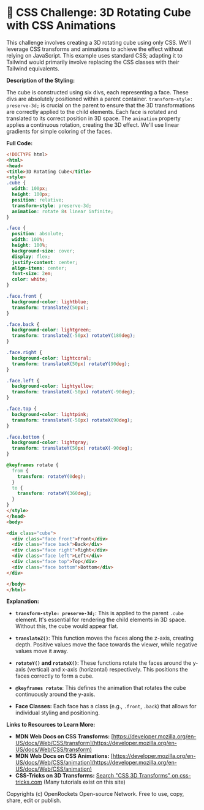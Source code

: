 # 🐞 CSS Challenge:  3D Rotating Cube with CSS Animations


This challenge involves creating a 3D rotating cube using only CSS.  We'll leverage CSS transforms and animations to achieve the effect without relying on JavaScript.  This example uses standard CSS; adapting it to Tailwind would primarily involve replacing the CSS classes with their Tailwind equivalents.

**Description of the Styling:**

The cube is constructed using six divs, each representing a face.  These divs are absolutely positioned within a parent container.  `transform-style: preserve-3d;` is crucial on the parent to ensure that the 3D transformations are correctly applied to the child elements.  Each face is rotated and translated to its correct position in 3D space.  The `animation` property applies a continuous rotation, creating the 3D effect.  We'll use linear gradients for simple coloring of the faces.


**Full Code:**

```html
<!DOCTYPE html>
<html>
<head>
<title>3D Rotating Cube</title>
<style>
.cube {
  width: 100px;
  height: 100px;
  position: relative;
  transform-style: preserve-3d;
  animation: rotate 8s linear infinite;
}

.face {
  position: absolute;
  width: 100%;
  height: 100%;
  background-size: cover;
  display: flex;
  justify-content: center;
  align-items: center;
  font-size: 2em;
  color: white;
}

.face.front {
  background-color: lightblue;
  transform: translateZ(50px);
}

.face.back {
  background-color: lightgreen;
  transform: translateZ(-50px) rotateY(180deg);
}

.face.right {
  background-color: lightcoral;
  transform: translateX(50px) rotateY(90deg);
}

.face.left {
  background-color: lightyellow;
  transform: translateX(-50px) rotateY(-90deg);
}

.face.top {
  background-color: lightpink;
  transform: translateY(-50px) rotateX(90deg);
}

.face.bottom {
  background-color: lightgray;
  transform: translateY(50px) rotateX(-90deg);
}

@keyframes rotate {
  from {
    transform: rotateY(0deg);
  }
  to {
    transform: rotateY(360deg);
  }
}
</style>
</head>
<body>

<div class="cube">
  <div class="face front">Front</div>
  <div class="face back">Back</div>
  <div class="face right">Right</div>
  <div class="face left">Left</div>
  <div class="face top">Top</div>
  <div class="face bottom">Bottom</div>
</div>

</body>
</html>
```

**Explanation:**

* **`transform-style: preserve-3d;`**: This is applied to the parent `.cube` element. It's essential for rendering the child elements in 3D space. Without this, the cube would appear flat.

* **`translateZ()`**: This function moves the faces along the z-axis, creating depth. Positive values move the face towards the viewer, while negative values move it away.

* **`rotateY()` and `rotateX()`**: These functions rotate the faces around the y-axis (vertical) and x-axis (horizontal) respectively.  This positions the faces correctly to form a cube.

* **`@keyframes rotate`**: This defines the animation that rotates the cube continuously around the y-axis.

* **Face Classes:** Each face has a class (e.g., `.front`, `.back`) that allows for individual styling and positioning.


**Links to Resources to Learn More:**

* **MDN Web Docs on CSS Transforms:** [https://developer.mozilla.org/en-US/docs/Web/CSS/transform](https://developer.mozilla.org/en-US/docs/Web/CSS/transform)
* **MDN Web Docs on CSS Animations:** [https://developer.mozilla.org/en-US/docs/Web/CSS/animation](https://developer.mozilla.org/en-US/docs/Web/CSS/animation)
* **CSS-Tricks on 3D Transforms:** [Search "CSS 3D Transforms" on css-tricks.com](https://css-tricks.com/)  (Many tutorials exist on this site)


Copyrights (c) OpenRockets Open-source Network. Free to use, copy, share, edit or publish.


